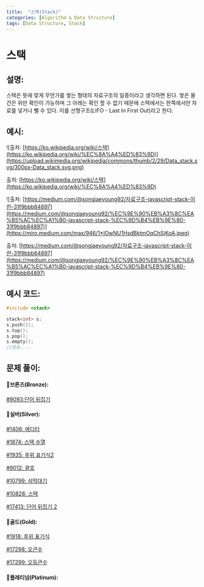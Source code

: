 ```yaml
---
title:  "스택(Stack)"
categories: [Algorithm & Data Structure]
tags: [Data Structure, Stack]
---
```

# 스택

## 설명:

스택은 뜻에 맞게 무언가를 쌓는 형태의 자료구조의 일종이라고 생각하면 된다. 쌓은 물건은 위만 확인이 가능하며 그 아래는 확인 할 수 없기 때문에 스택에서는 한쪽에서만 자료를 넣거나 뺄 수 있다. 이를 선형구조(LIFO - Last In First Out)라고 한다.

## 예시:

![출처: [https://ko.wikipedia.org/wiki/스택](https://ko.wikipedia.org/wiki/%EC%8A%A4%ED%83%9D)](https://upload.wikimedia.org/wikipedia/commons/thumb/2/29/Data_stack.svg/300px-Data_stack.svg.png)

출처: [https://ko.wikipedia.org/wiki/스택](https://ko.wikipedia.org/wiki/%EC%8A%A4%ED%83%9D)

![출처: [https://medium.com/@songjaeyoung92/자료구조-javascript-stack-이란-31f9bbb84897](https://medium.com/@songjaeyoung92/%EC%9E%90%EB%A3%8C%EA%B5%AC%EC%A1%B0-javascript-stack-%EC%9D%B4%EB%9E%80-31f9bbb84897)](https://miro.medium.com/max/946/1*IOwNU1HsdBktmOqChSjKoA.jpeg)

출처: [https://medium.com/@songjaeyoung92/자료구조-javascript-stack-이란-31f9bbb84897](https://medium.com/@songjaeyoung92/%EC%9E%90%EB%A3%8C%EA%B5%AC%EC%A1%B0-javascript-stack-%EC%9D%B4%EB%9E%80-31f9bbb84897)

## 예시 코드:

```cpp
#include <stack>

stack<int> s;
s.push(1);
s.top();
s.pop();
s.empty();
//등등....
```

## 문제 풀이:

#### 🥉브론즈(Bronze):

[#9093:단어 뒤집기](/algorithm%20&%20data%20structure/9093-단어-뒤집기)

#### 🥈실버(Silver):

[#1406: 에디터](/algorithm%20&%20data%20structure/1406-에디터)

[#1874: 스택 수열](/algorithm%20&%20data%20structure/1874-스택-수열)

[#1935: 후위 표기식2](/algorithm%20&%20data%20structure/1935-후위-표기식2)

[#9012: 괄호](/algorithm%20&%20data%20structure/9012-괄호)

[#10799: 쇠막대기](/algorithm%20&%20data%20structure/10799-쇠막대기)

[#10828: 스택](/algorithm%20&%20data%20structure/10828-스택)

[#17413: 단어 뒤집기 2](/algorithm%20&%20data%20structure/17413-단어-뒤집기-2)

#### 🥇골드(Gold):

[#1918: 후위 표기식](/algorithm%20&%20data%20structure/1918-후위-표기식)

[#17298: 오큰수](/algorithm%20&%20data%20structure/17298-오큰수)

[#17299: 오등큰수](/algorithm%20&%20data%20structure/17299-오등큰수)

#### 👑플레티넘(Platinum):
